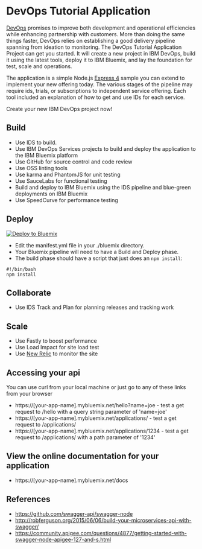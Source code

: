 # DevOps Tutorial Application

[DevOps](https://en.wikipedia.org/wiki/DevOps) promises to improve both development and operational efficiencies while enhancing partnership with customers.
More than doing the same things faster, DevOps relies on establishing a good delivery pipeline spanning from ideation to monitoring.
The DevOps Tutorial Application Project can get you started. It will create a new project in IBM DevOps, build it using the latest tools, deploy it to IBM Bluemix, and lay the foundation for test, scale and operations.

The application is a simple Node.js [Express 4](http://expressjs.com/) sample you can extend to implement your new offering today.
The various stages of the pipeline may require ids, trials, or subscriptions to independent service offering.
Each tool included an explanation of how to get and use IDs for each service.

Create your new IBM DevOps project now!

## Build

  - Use IDS to build.
  - Use IBM DevOps Services projects to build and deploy the application to the IBM Bluemix platform
  - Use GitHub for source control and code review
  - Use OSS linting tools
  - Use karma and PhantomJS for unit testing
  - Use SauceLabs for functional testing
  - Build and deploy to IBM Bluemix using the IDS pipeline and blue-green deployments on IBM Bluemix
  - Use SpeedCurve for performance testing


## Deploy

[![Deploy to Bluemix](https://bluemix.net/deploy/button.png)](https://bluemix.net/deploy?repository=https://github.com/oneibmcloud/devops-tutorial-1.git)

  - Edit the manifest.yml file in your ./bluemix directory.
  - Your Bluemix pipeline will need to have a Build and Deploy phase.  
  - The build phase should have a script that just does an `npm install`:

  ```
  #!/bin/bash
  npm install
  ```


## Collaborate

  - Use IDS Track and Plan for planning releases and tracking work


## Scale

  - Use Fastly to boost performance
  - Use Load Impact for site load test
  - Use [New Relic](docs/NewRelic.md) to monitor the site


## Accessing your api
  You can use curl from your local machine or just go to any of these links from your browser

  - https://[your-app-name].mybluemix.net/hello?name=joe - test a get request to /hello with a query string parameter of 'name=joe'
  - https://[your-app-name].mybluemix.net/applications/ - test a get request to /applications/
  - https://[your-app-name].mybluemix.net/applications/1234 - test a get request to /applications/ with a path parameter of '1234'


## View the online documentation for your application
  - https://[your-app-name].mybluemix.net/docs


## References
  - https://github.com/swagger-api/swagger-node
  - http://robferguson.org/2015/06/06/build-your-microservices-api-with-swagger/
  - https://community.apigee.com/questions/4877/getting-started-with-swagger-node-apigee-127-and-s.html
